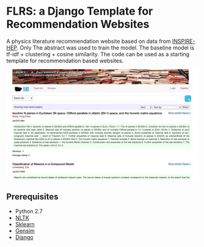 # FLRS: a Django Template for Recommendation Websites 

A physics literature recommendation website based on data from [INSPIRE-HEP](http://inspirehep.net/). Only The abstract was used to train the model. The baseline model is tf-idf + clustering + cosine similarity. The code can be used as a starting template for recommendation based websites.

![scalar](./image/shot.png)



Prerequisites
-------------
- Python 2.7
- [NLTK](http://www.nltk.org/)
- [Sklearn](http://scikit-learn.org/stable/)
- [Gensim](https://radimrehurek.com/gensim/)
- [Django](https://www.djangoproject.com/)
